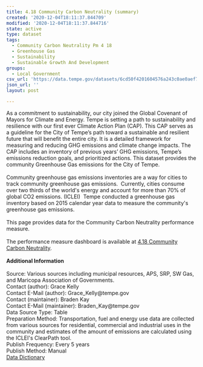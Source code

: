 ```yaml
---
title: 4.18 Community Carbon Neutrality (summary)
created: '2020-12-04T18:11:37.844709'
modified: '2020-12-04T18:11:37.844716'
state: active
type: dataset
tags:
  - Community Carbon Neutrality Pm 4 18
  - Greenhouse Gas
  - Sustainability
  - Sustainable Growth And Development
groups:
  - Local Government
csv_url: 'https://data.tempe.gov/datasets/6cd50f4201604576a243c0ae0aef7b1c_0.csv'
json_url: ''
layout: post

---
```

<div><div>As a commitment to sustainability, our city joined the Global Covenant of Mayors for Climate and Energy. Tempe is setting a path to sustainability and resilience with our first ever Climate Action Plan (CAP). This CAP serves as a guideline for the City of Tempe’s path toward a sustainable and resilient future that will benefit the entire city. It is a detailed framework for measuring and reducing GHG emissions and climate change impacts. The CAP includes an inventory of previous years’ GHG emissions, Tempe’s emissions reduction goals, and prioritized actions. This dataset provides the community Greenhouse Gas emissions for the City of Tempe.   </div><div><br /></div><div>Community greenhouse gas emissions inventories are a way for cities to track community greenhouse gas emissions.  Currently, cities consume over two thirds of the world's energy and account for more than 70% of global CO2 emissions. (ICLEI)  Tempe conducted a greenhouse gas inventory based on 2015 calendar year data to measure the community's greenhouse gas emissions.</div></div><div><br /></div><div>This page provides data for the Community Carbon Neutrality performance measure. </div><div><br /></div><div>The performance measure dashboard is available at <a href='https://sustainable-growth-and-development-tempegov.hub.arcgis.com/pages/community-carbon' rel='nofollow ugc' target='_blank'>4.18 Community Carbon Neutrality</a>.</div><div><b><br /></b></div><div><div><b>Additional Information</b></div><div><br /></div><div>Source: Various sources including municipal resources, APS, SRP, SW Gas, and Maricopa Association of Governments.</div><div>Contact (author): Grace Kelly </div><div>Contact E-Mail (author): Grace_Kelly@tempe.gov</div><div><div>Contact (maintainer): Braden Kay</div><div>Contact E-Mail (maintainer): Braden_Kay@tempe.gov</div></div><div>Data Source Type: Table</div><div>Preparation Method: Transportation, fuel and energy use data are collected from various sources for residential, commercial and industrial uses in the community and estimates of the amount of emissions are calculated using the ICLEI's ClearPath tool.</div><div>Publish Frequency: Every 5 years</div><div>Publish Method: Manual</div><div><a href='https://gis.tempe.gov/design/data-dictionary/4.18%20Community%20Carbon%20Neutrality/' rel='nofollow ugc' target='_blank'>Data Dictionary</a><br /></div></div>
